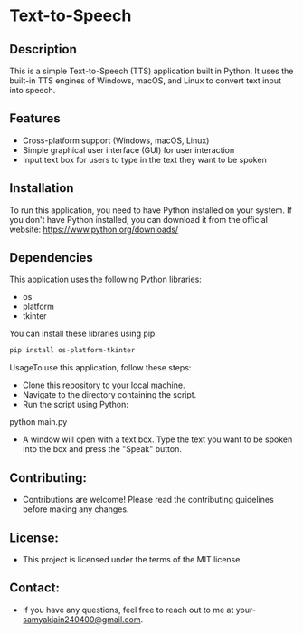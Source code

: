 # Text-to-Speech

## Description

This is a simple Text-to-Speech (TTS) application built in Python. It uses the built-in TTS engines of Windows, macOS, and Linux to convert text input into speech.

## Features

- Cross-platform support (Windows, macOS, Linux)
- Simple graphical user interface (GUI) for user interaction
- Input text box for users to type in the text they want to be spoken

## Installation

To run this application, you need to have Python installed on your system. If you don't have Python installed, you can download it from the official website: https://www.python.org/downloads/

## Dependencies

This application uses the following Python libraries:

- os
- platform
- tkinter

You can install these libraries using pip:

```bash
pip install os-platform-tkinter
```
UsageTo use this application, follow these steps:
- Clone this repository to your local machine.
- Navigate to the directory containing the script.
- Run the script using Python:

python main.py

- A window will open with a text box. Type the text you want to be spoken into the box and press the "Speak" button.

## Contributing:

 - Contributions are welcome! Please read the contributing guidelines before making any changes.

## License:

 - This project is licensed under the terms of the MIT license.

## Contact:

 - If you have any questions, feel free to reach out to me at your- samyakjain240400@gmail.com.

